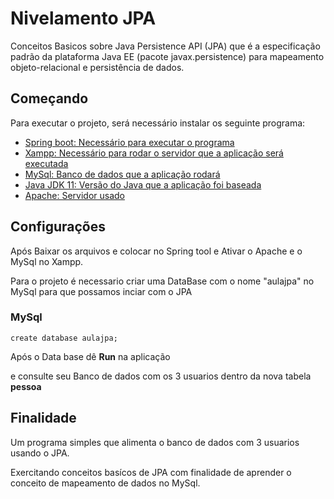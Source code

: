 # Nivelamento JPA

Conceitos Basicos sobre Java Persistence API (JPA) que  é a especificação padrão da plataforma Java EE (pacote javax.persistence) para 
mapeamento objeto-relacional e persistência de dados. 

## Começando

Para executar o projeto, será necessário instalar os seguinte programa:

- [Spring boot: Necessário para executar o programa](https://spring.io/tools)
- [Xampp: Necessário para rodar o servidor que a aplicação será executada](https://www.apachefriends.org/download.html)
- [MySql: Banco de dados que a aplicação rodará](https://www.mysql.com/downloads/)
- [Java JDK 11: Versão  do Java que a aplicação foi baseada](https://www.oracle.com/br/java/technologies/javase/jdk11-archive-downloads.html)
- [Apache: Servidor usado](https://httpd.apache.org/download.cgi)

## Configurações

Após Baixar os arquivos e colocar no Spring tool e Ativar o Apache e o MySql no Xampp.

Para o projeto é necessario criar uma DataBase com o nome "aulajpa" no MySql para que possamos inciar com o JPA

### MySql
```shell
create database aulajpa;
```

Após o Data base dê **Run** na aplicação 

e consulte seu Banco de dados com os 3 usuarios dentro da nova tabela **pessoa**


## Finalidade

Um programa simples que alimenta o banco de dados com 3 usuarios usando o JPA.

Exercitando conceitos basícos de JPA com finalidade de aprender o conceito de mapeamento de dados no MySql.
